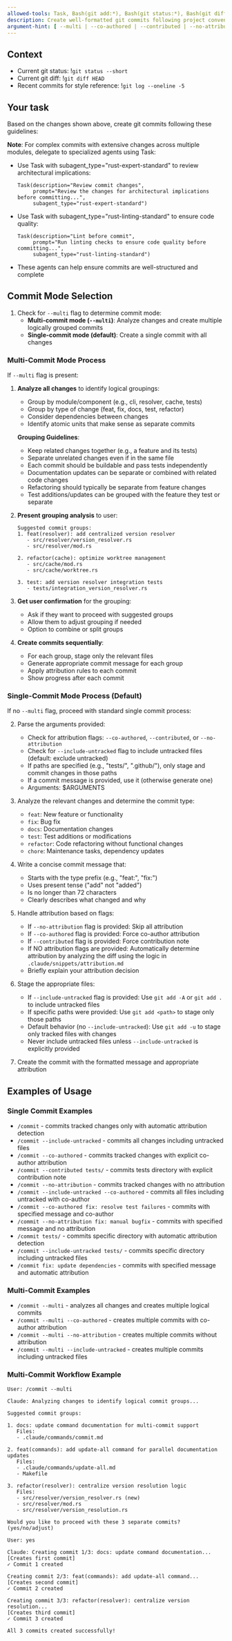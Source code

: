```yaml
---
allowed-tools: Task, Bash(git add:*), Bash(git status:*), Bash(git diff:*), Bash(git commit:*), Bash(git log:*), Bash(git show:*), Read, Glob, Grep, TodoWrite
description: Create well-formatted git commits following project conventions - supports single or multiple logically grouped commits
argument-hint: [ --multi | --co-authored | --contributed | --no-attribution | --include-untracked ] [ paths... ] [ message ] - e.g., "--multi" for multiple commits or "tests/" for specific paths
---
```


## Context

- Current git status: !`git status --short`
- Current git diff: !`git diff HEAD`
- Recent commits for style reference: !`git log --oneline -5`

## Your task

Based on the changes shown above, create git commits following these guidelines:

**Note**: For complex commits with extensive changes across multiple modules, delegate to specialized agents using Task:
- Use Task with subagent_type="rust-expert-standard" to review architectural implications:
  ```
  Task(description="Review commit changes",
       prompt="Review the changes for architectural implications before committing...",
       subagent_type="rust-expert-standard")
  ```
- Use Task with subagent_type="rust-linting-standard" to ensure code quality:
  ```
  Task(description="Lint before commit",
       prompt="Run linting checks to ensure code quality before committing...",
       subagent_type="rust-linting-standard")
  ```
- These agents can help ensure commits are well-structured and complete

## Commit Mode Selection

1. Check for `--multi` flag to determine commit mode:
   - **Multi-commit mode (`--multi`)**: Analyze changes and create multiple logically grouped commits
   - **Single-commit mode (default)**: Create a single commit with all changes

### Multi-Commit Mode Process

If `--multi` flag is present:

1. **Analyze all changes** to identify logical groupings:
   - Group by module/component (e.g., cli, resolver, cache, tests)
   - Group by type of change (feat, fix, docs, test, refactor)
   - Consider dependencies between changes
   - Identify atomic units that make sense as separate commits

   **Grouping Guidelines**:
   - Keep related changes together (e.g., a feature and its tests)
   - Separate unrelated changes even if in the same file
   - Each commit should be buildable and pass tests independently
   - Documentation updates can be separate or combined with related code changes
   - Refactoring should typically be separate from feature changes
   - Test additions/updates can be grouped with the feature they test or separate

2. **Present grouping analysis** to user:
   ```
   Suggested commit groups:
   1. feat(resolver): add centralized version resolver
      - src/resolver/version_resolver.rs
      - src/resolver/mod.rs

   2. refactor(cache): optimize worktree management
      - src/cache/mod.rs
      - src/cache/worktree.rs

   3. test: add version resolver integration tests
      - tests/integration_version_resolver.rs
   ```

3. **Get user confirmation** for the grouping:
   - Ask if they want to proceed with suggested groups
   - Allow them to adjust grouping if needed
   - Option to combine or split groups

4. **Create commits sequentially**:
   - For each group, stage only the relevant files
   - Generate appropriate commit message for each group
   - Apply attribution rules to each commit
   - Show progress after each commit

### Single-Commit Mode Process (Default)

If no `--multi` flag, proceed with standard single commit process:

2. Parse the arguments provided:
    - Check for attribution flags: `--co-authored`, `--contributed`, or `--no-attribution`
    - Check for `--include-untracked` flag to include untracked files (default: exclude untracked)
    - If paths are specified (e.g., "tests/", ".github/"), only stage and commit changes in those paths
    - If a commit message is provided, use it (otherwise generate one)
    - Arguments: $ARGUMENTS

3. Analyze the relevant changes and determine the commit type:
    - `feat`: New feature or functionality
    - `fix`: Bug fix
    - `docs`: Documentation changes
    - `test`: Test additions or modifications
    - `refactor`: Code refactoring without functional changes
    - `chore`: Maintenance tasks, dependency updates

4. Write a concise commit message that:
    - Starts with the type prefix (e.g., "feat:", "fix:")
    - Uses present tense ("add" not "added")
    - Is no longer than 72 characters
    - Clearly describes what changed and why

5. Handle attribution based on flags:
    - If `--no-attribution` flag is provided: Skip all attribution
    - If `--co-authored` flag is provided: Force co-author attribution
    - If `--contributed` flag is provided: Force contribution note
    - If NO attribution flags are provided: Automatically determine attribution by analyzing the diff using the logic in `.claude/snippets/attribution.md`
    - Briefly explain your attribution decision

6. Stage the appropriate files:
    - If `--include-untracked` flag is provided: Use `git add -A` or `git add .` to include untracked files
    - If specific paths were provided: Use `git add <path>` to stage only those paths
    - Default behavior (no `--include-untracked`): Use `git add -u` to stage only tracked files with changes
    - Never include untracked files unless `--include-untracked` is explicitly provided

7. Create the commit with the formatted message and appropriate attribution

## Examples of Usage

### Single Commit Examples

- `/commit` - commits tracked changes only with automatic attribution detection
- `/commit --include-untracked` - commits all changes including untracked files
- `/commit --co-authored` - commits tracked changes with explicit co-author attribution
- `/commit --contributed tests/` - commits tests directory with explicit contribution note
- `/commit --no-attribution` - commits tracked changes with no attribution
- `/commit --include-untracked --co-authored` - commits all files including untracked with co-author
- `/commit --co-authored fix: resolve test failures` - commits with specified message and co-author
- `/commit --no-attribution fix: manual bugfix` - commits with specified message and no attribution
- `/commit tests/` - commits specific directory with automatic attribution detection
- `/commit --include-untracked tests/` - commits specific directory including untracked files
- `/commit fix: update dependencies` - commits with specified message and automatic attribution

### Multi-Commit Examples

- `/commit --multi` - analyzes all changes and creates multiple logical commits
- `/commit --multi --co-authored` - creates multiple commits with co-author attribution
- `/commit --multi --no-attribution` - creates multiple commits without attribution
- `/commit --multi --include-untracked` - creates multiple commits including untracked files

### Multi-Commit Workflow Example

```
User: /commit --multi

Claude: Analyzing changes to identify logical commit groups...

Suggested commit groups:

1. docs: update command documentation for multi-commit support
   Files:
   - .claude/commands/commit.md

2. feat(commands): add update-all command for parallel documentation updates
   Files:
   - .claude/commands/update-all.md
   - Makefile

3. refactor(resolver): centralize version resolution logic
   Files:
   - src/resolver/version_resolver.rs (new)
   - src/resolver/mod.rs
   - src/resolver/version_resolution.rs

Would you like to proceed with these 3 separate commits? (yes/no/adjust)

User: yes

Claude: Creating commit 1/3: docs: update command documentation...
[Creates first commit]
✓ Commit 1 created

Creating commit 2/3: feat(commands): add update-all command...
[Creates second commit]
✓ Commit 2 created

Creating commit 3/3: refactor(resolver): centralize version resolution...
[Creates third commit]
✓ Commit 3 created

All 3 commits created successfully!
```